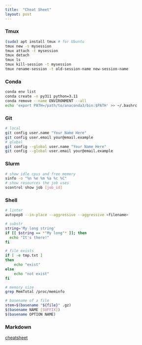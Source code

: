 ```yaml
---
title:  "Cheat Sheet"
layout: post
---
```



### Tmux
```bash
(sudo) apt install tmux # for Ubuntu
tmux new -s mysession
tmux attach -t mysession
tmux detach
tmux ls
tmux kill-session -t mysession
tmux rename-session -t old-session-name new-session-name
```

### Conda
```bash
conda env list
conda create -n py311 python=3.11
conda remove --name ENVIRONMENT --all
echo 'export PATH=/path/to/anaconda3/bin:$PATH' >> ~/.bashrc
```

### Git
```bash
# local
git config user.name "Your Name Here"
git config user.email your@email.example
# global
git config --global user.name "Your Name Here"
git config --global user.email your@email.example
```

### Slurm
```bash
# show idle cpus and free memory
sinfo -o "%n %e %m %a %c %C"
# show resources the job uses
scontrol show job [job_id]
```

### Shell
```bash
# linter
autopep8 --in-place --aggressive --aggressive <filename>

# substr
string='My long string'
if [[ $string == *"My long"* ]]; then
  echo "It's there!"
fi

# file exists
if [ -e tmp.txt ]
then
    echo "exist"
else
    echo "not exist"
fi

# memory size
grep MemTotal /proc/meminfo

# basename of a file
stem=$(basename "${file}" .gz)
$(basename NAME [SUFFIX])
$(basename OPTION NAME)
```

### Markdown
[cheatsheet](https://github.com/adam-p/markdown-here/wiki/Markdown-Cheatsheet)